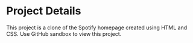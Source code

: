 # Project Details

This project is a clone of the Spotify homepage created using HTML and CSS. Use GitHub sandbox to view this project.